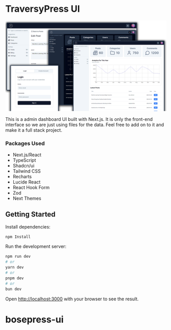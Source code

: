 # TraversyPress UI

<img src="img/screen.png" alt="" />

This is a admin dashboard UI built with Next.js. It is only the front-end interface so we are just using files for the data. Feel free to add on to it and make it a full stack project.

### Packages Used

- Next.js/React
- TypeScript
- Shadcn/ui
- Tailwind CSS
- Recharts
- Lucide React
- React Hook Form
- Zod
- Next Themes

## Getting Started

Install dependencies:

```bash
npm Install
```

Run the development server:

```bash
npm run dev
# or
yarn dev
# or
pnpm dev
# or
bun dev
```

Open [http://localhost:3000](http://localhost:3000) with your browser to see the result.
# bosepress-ui
